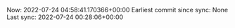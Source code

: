 Now: 2022-07-24 04:58:41.170366+00:00 Earliest commit since sync: None Last sync: 2022-07-24 00:28:06+00:00
